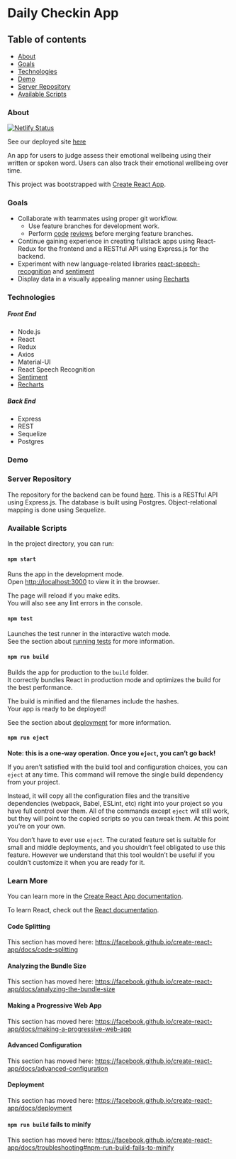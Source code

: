 
# Daily Checkin App

## Table of contents
* [About](#about)
* [Goals](#goals)
* [Technologies](#technologies)
* [Demo](#demo)
* [Server Repository](#server-repository)
* [Available Scripts](#available-scripts)

### About 
[![Netlify Status](https://api.netlify.com/api/v1/badges/f8f4d09e-3b5a-47a2-9411-d4fc3ccaf338/deploy-status)](https://app.netlify.com/sites/vigorous-shaw-7be461/deploys)

See our deployed site [here](https://vigorous-shaw-7be461.netlify.app/)

An app for users to judge assess their emotional wellbeing using their written or spoken word. Users can also track their emotional wellbeing over time.

This project was bootstrapped with [Create React App](https://github.com/facebook/create-react-app).

### Goals

* Collaborate with teammates using proper git workflow.
  * Use feature branches for development work.
  * Perform [code](https://github.com/nmegrant/group-project-frontend/pull/8) [reviews](https://github.com/nmegrant/group-project-frontend/pull/19) before merging feature branches. 
* Continue gaining experience in creating fullstack apps using React-Redux for the frontend and a RESTful API using Express.js for the backend.
* Experiment with new language-related libraries [react-speech-recognition](https://www.npmjs.com/package/react-speech-recognition) and [sentiment](https://www.npmjs.com/package/sentiment)
* Display data in a visually appealing manner using [Recharts](https://recharts.org/en-US/)

### Technologies

##### Front End
* Node.js
* React
* Redux
* Axios
* Material-UI
* React Speech Recognition
* [Sentiment](https://github.com/contexD/group-project-backend/blob/master/routers/sentiment.js) 
* [Recharts](https://github.com/nmegrant/group-project-frontend/blob/master/src/components/graph.js)

##### Back End
* Express
* REST
* Sequelize
* Postgres

### Demo




### Server Repository 
The repository for the backend can be found [here](https://github.com/contexD/group-project-backend). This is a RESTful API using Express.js. The database is built using Postgres. Object-relational mapping is done using Sequelize. 

### Available Scripts

In the project directory, you can run:

#### `npm start`

Runs the app in the development mode.<br />
Open [http://localhost:3000](http://localhost:3000) to view it in the browser.

The page will reload if you make edits.<br />
You will also see any lint errors in the console.

#### `npm test`

Launches the test runner in the interactive watch mode.<br />
See the section about [running tests](https://facebook.github.io/create-react-app/docs/running-tests) for more information.

#### `npm run build`

Builds the app for production to the `build` folder.<br />
It correctly bundles React in production mode and optimizes the build for the best performance.

The build is minified and the filenames include the hashes.<br />
Your app is ready to be deployed!

See the section about [deployment](https://facebook.github.io/create-react-app/docs/deployment) for more information.

#### `npm run eject`

**Note: this is a one-way operation. Once you `eject`, you can’t go back!**

If you aren’t satisfied with the build tool and configuration choices, you can `eject` at any time. This command will remove the single build dependency from your project.

Instead, it will copy all the configuration files and the transitive dependencies (webpack, Babel, ESLint, etc) right into your project so you have full control over them. All of the commands except `eject` will still work, but they will point to the copied scripts so you can tweak them. At this point you’re on your own.

You don’t have to ever use `eject`. The curated feature set is suitable for small and middle deployments, and you shouldn’t feel obligated to use this feature. However we understand that this tool wouldn’t be useful if you couldn’t customize it when you are ready for it.

### Learn More

You can learn more in the [Create React App documentation](https://facebook.github.io/create-react-app/docs/getting-started).

To learn React, check out the [React documentation](https://reactjs.org/).

#### Code Splitting

This section has moved here: https://facebook.github.io/create-react-app/docs/code-splitting

#### Analyzing the Bundle Size

This section has moved here: https://facebook.github.io/create-react-app/docs/analyzing-the-bundle-size

#### Making a Progressive Web App

This section has moved here: https://facebook.github.io/create-react-app/docs/making-a-progressive-web-app

#### Advanced Configuration

This section has moved here: https://facebook.github.io/create-react-app/docs/advanced-configuration

#### Deployment

This section has moved here: https://facebook.github.io/create-react-app/docs/deployment

#### `npm run build` fails to minify

This section has moved here: https://facebook.github.io/create-react-app/docs/troubleshooting#npm-run-build-fails-to-minify
